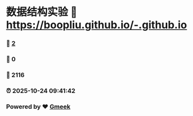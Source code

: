 # 数据结构实验 :link: https://boopliu.github.io/-.github.io 
### :page_facing_up: [2](https://boopliu.github.io/-.github.io/tag.html) 
### :speech_balloon: 0 
### :hibiscus: 2116 
### :alarm_clock: 2025-10-24 09:41:42 
### Powered by :heart: [Gmeek](https://github.com/Meekdai/Gmeek)
